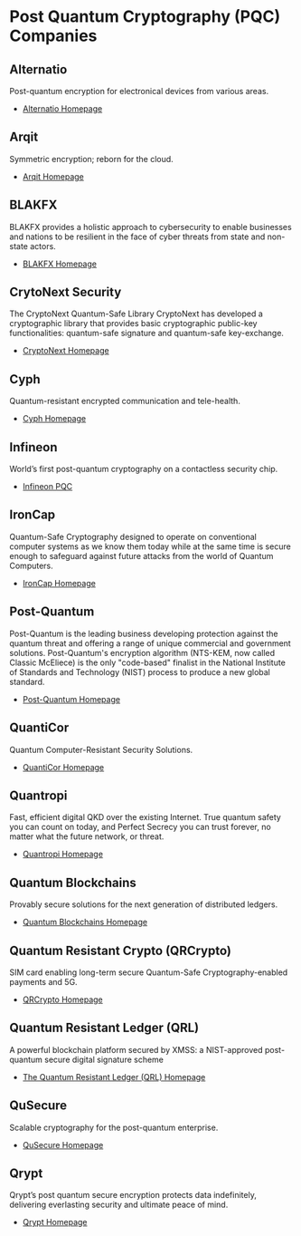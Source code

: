 # Post Quantum Cryptography (PQC) Companies

## Alternatio

Post-quantum encryption for electronical devices from various areas.

* [Alternatio Homepage](https://alternatio.pl/)

## Arqit

Symmetric encryption; reborn for the cloud.

* [Arqit Homepage](https://arqit.uk/)

## BLAKFX

BLAKFX provides a holistic approach to cybersecurity to enable businesses and nations to be
resilient in the face of cyber threats from state and non-state actors. 

* [BLAKFX Homepage](https://blakfx.com/)

## CrytoNext Security

The CryptoNext Quantum-Safe Library CryptoNext has developed a cryptographic library that provides
basic cryptographic public-key functionalities: quantum-safe signature and quantum-safe
key-exchange.

* [CryptoNext Homepage](https://cryptonext-security.com/about.html)

## Cyph

Quantum-resistant encrypted communication and tele-health.

* [Cyph Homepage](https://www.cyph.com/)

## Infineon

World’s first post-quantum cryptography on a contactless security chip.

* [Infineon PQC](https://www.infineon.com/cms/en/product/promopages/post-quantum-cryptography/)

## IronCap

Quantum-Safe Cryptography designed to operate on conventional computer systems as we know them today
while at the same time is secure enough to safeguard against future attacks from the world of
Quantum Computers. 

* [IronCap Homepage](https://www.ironcap.ca/)

## Post-Quantum

Post-Quantum is the leading business developing protection against the quantum threat and offering 
a range of unique commercial and government solutions.
Post-Quantum's encryption algorithm (NTS-KEM, now called Classic McEliece) is the only "code-based"
finalist in the National Institute of Standards and Technology (NIST) process to produce a new 
global standard.

* [Post-Quantum Homepage](https://www.post-quantum.com/)

## QuantiCor

Quantum Computer-Resistant Security Solutions.

* [QuantiCor Homepage](https://quanticor-security.de/en/home/)

## Quantropi

Fast, efficient digital QKD over the existing Internet. True quantum safety you can count on today,
and Perfect Secrecy you can trust forever, no matter what the future network, or threat.

* [Quantropi Homepage](https://www.quantropi.com/)

## Quantum Blockchains

Provably secure solutions for the next generation of distributed ledgers.

* [Quantum Blockchains Homepage](https://www.quantumblockchains.io/)

## Quantum Resistant Crypto (QRCrypto)

SIM card enabling long-term secure Quantum-Safe Cryptography-enabled payments and 5G.

* [QRCrypto Homepage](https://www.qrcrypto.ch/)

## Quantum Resistant Ledger (QRL)

A powerful blockchain platform secured by XMSS: a NIST-approved post-quantum secure digital
signature scheme

* [The Quantum Resistant Ledger (QRL) Homepage](https://www.theqrl.org/)

## QuSecure

Scalable cryptography for the post-quantum enterprise.

* [QuSecure Homepage](https://www.qusecure.com/)

## Qrypt

Qrypt’s post quantum secure encryption protects data indefinitely, delivering everlasting security
and ultimate peace of mind.

* [Qrypt Homepage](https://www.qrypt.com/)